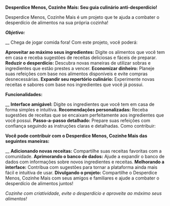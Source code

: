 **Desperdice Menos, Cozinhe Mais: Seu guia culinário anti-desperdício!**

Desperdice Menos, Cozinhe Mais é um projeto que te ajuda a combater o desperdício de alimentos na sua própria cozinha!

_**Objetivo:**_

__
Chega de jogar comida fora! Com este projeto, você poderá:

**Aproveitar ao máximo seus ingredientes:** Digite os alimentos que você tem em casa e receba sugestões de receitas deliciosas e fáceis de preparar.
**Reduzir o desperdício:** Descubra novas maneiras de utilizar sobras e ingredientes que estão prestes a vencer.
**Economizar dinheiro:** Planeje suas refeições com base nos alimentos disponíveis e evite compras desnecessárias.
**Expandir seu repertório culinário:** Experimente novas receitas e sabores com base nos ingredientes que você já possui.

**Funcionalidades:**

__
**Interface amigável:** Digite os ingredientes que você tem em casa de forma simples e intuitiva.
**Recomendações personalizadas:** Receba sugestões de receitas que se encaixam perfeitamente aos ingredientes que você possui.
**Passo-a-passo detalhado:** Prepare suas refeições com confiança seguindo as instruções claras e detalhadas.
Como contribuir:

**Você pode contribuir com o Desperdice Menos, Cozinhe Mais das seguintes maneiras:**

__
**Adicionando novas receitas:** Compartilhe suas receitas favoritas com a comunidade.
**Aprimorando o banco de dados:** Ajude a expandir o banco de dados com informações sobre novos ingredientes e receitas.
**Melhorando a interface:** Contribua com sugestões para tornar a plataforma ainda mais fácil e intuitiva de usar.
**Divulgando o projeto:** Compartilhe o Desperdice Menos, Cozinhe Mais com seus amigos e familiares e ajude a combater o desperdício de alimentos juntos!

_Cozinhe com criatividade, evite o desperdício e aproveite ao máximo seus alimentos!_

